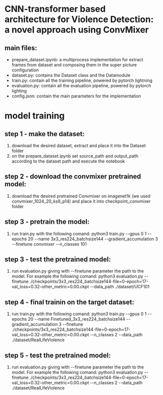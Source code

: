 # CNN-transformer based architecture for Violence Detection: a novel approach using ConvMixer

## main files:
* prepare_dataset.ipynb: a multiprocess implementation for extract frames from dataset and composing them in the super picture configuration 
* dataset.py: contains the Dataset class and the Datamodule
* train.py: contain all the training pipeline, powered by pytorch lightning
* evaluation.py: contain all the evaluation pipeline, powered by pytorch lighting
* config.json: contain the main parameters for the implementation

# model training

## step 1 - make the dataset:
1. download the desired dataset, extract and place it into the Dataset folder
2. on the prepare_dataset.ipynb set source_path and output_path according to the dataset path and execute the notebook

## step 2 - download the convmixer pretrained model:
1. download the desired pretrained Convmixer on imagenet1k (we used convmixer_1024_20_ks9_p14) and place it into checkpoint_convmixer folder

## step 3 - pretrain the model:
1. run train.py with the following comand: python3 train.py --gpus 0 1 --epochs 20 --name 3x3_res224_batchsize144 --gradient_accumulation 3 --finetune convmixer --n_classes 101

## step 3 - test the pretrained model:
1. run evaluation.py giving with --finetune parameter the path to the model. 
For example the following comand: python3 evaluation.py --finetune ./checkpoints/3x3_res224_batchsize144-file=0-epoch=17-val_loss=0.32-other_metric=0.00.ckpt  --data_path ./dataset/UCF101
 
## step 4 - final trainin on the target dataset:
1. run train.py with the following comand: python3 train.py --gpus 0 1 --epochs 20 --name Finetuned_3x3_res224_batchsize144 --gradient_accumulation 3 --finetune ./checkpoints/3x3_res224_batchsize144-file=0-epoch=17-val_loss=0.32-other_metric=0.00.ckpt --n_classes 2 --data_path ./dataset/RealLifeViolence

## step 5 - test the pretrained model:
1. run evaluation.py giving with --finetune parameter the path to the model. 
For example the following comand: python3 evaluation.py --finetune ./checkpoints/3x3_res224_batchsize144-file=0-epoch=17-val_loss=0.32-other_metric=0.00.ckpt --n_classes 2 --data_path ./dataset/RealLifeViolence
